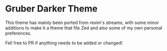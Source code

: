 # Gruber Darker Theme

This theme has mainly been ported from rexim's streams, with some minor additions to make it a theme that fits Zed and also some of my own personal preferences.

Fell free to PR if anything needs to be added or changed!
